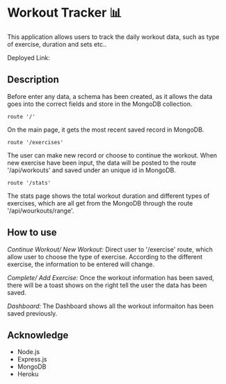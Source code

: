 # Workout Tracker 📊

This application allows users to track the daily workout data, such as type of exercise, duration and sets etc..

Deployed Link:

## Description
Before enter any data, a schema has been created, as it allows the data goes into the correct fields and store in the MongoDB collection.

```
route '/'
```
On the main page, it gets the most recent saved record in MongoDB. 

```
route '/exercises'
```

The user can make new record or choose to continue the workout. When new exercise have been input, the data will be posted to the route '/api/workouts' and saved under an unique id in MongoDB.

```
route '/stats'
```

The stats page shows the total workout duration and different types of exercises, which are all get from the MongoDB through the route '/api/wourkouts/range'.

## How to use
*Continue Workout/ New Workout:*
Direct user to '/exercise' route, which allow user to choose the type of exercise. According to the different exercise, the information to be entered will change.

*Complete/ Add Exercise:*
Once the workout information has been saved, there will be a toast shows on the right tell the user the data has been saved.

*Dashboard:*
The Dashboard shows all the workout informaiton has been saved previously.

## Acknowledge
- Node.js
- Express.js
- MongoDB
- Heroku





